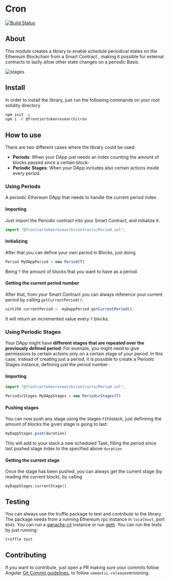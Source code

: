 # Cron

[![Build Status](https://travis-ci.com/Frontier-project/TokenRankedLists.svg?token=DJeMzxJJncp3nRaEUuxH&branch=master)](https://travis-ci.com/Frontier-project/TokenRankedLists)



## About

This module creates a library to enable schedule periodical states on the Ethereum Blockchain from a Smart Contract , making it possible for external contracts to lazily allow other state changes on a periodic Basis.


![stages](https://image.ibb.co/f6cMZd/Periodic_Stages.png)

## Install
In order to install the library, just run the following commands on your root solidity directory

```bash
npm init -y
npm i -E @frontiertokenresearch/cron
```
## How to use

There are two different cases where the library could be used: 
- **Periods**: When your DApp just needs an index counting the amount of blocks passed since a certain block-
- **Periodic Stages**: When your DApp includes also certain actions inside every period.

### Using Periods
A periodic Ethereum DApp that needs to handle the current period index. 

#### Importing
Just import the Periodic contract into your Smart Contract, and initialize it.
```javascript
import "@frontiertokenresearch/contracts/Period.sol";
```
#### Initializing
After that you can define your own period in Blocks, just doing

```javascript
Period MyDAppPeriod = new Period(T)
```

Being `T` the amount of blocks that you want to have as a period. 

#### Getting the current period number
After that, from your Smart Contract you can always reference your current period by calling `getCurrentPeriod()`: 

```javascript
uint256 currentPeriod =  myDappPeriod.getCurrentPeriod();
```
It will return an incremented value every `T` blocks. 

### Using Periodic Stages

Your DApp might have **different stages that are repeated over the previously defined period**. For example, you might need to give permissions to certain actions only on a certain stage of your period. In this case, instead of creating just a period, it is possible to create a Periodic Stages instance, defininig just the period number : 

#### Importing
```javascript
import "@frontiertokenresearch/contracts/Period.sol";

PeriodicStages MyDAppStages = new PeriodicStages(T)
```
#### Pushing stages
You can now push any stage using the stages `FIFO`stack, just defininng the amount of blocks the given stage is going to last:

```javascript
myDappStages.push(duration)
```

This will add to your stack a new scheduled Task, filling the period since last pushed stage index to the specified above `duration`

#### Getting the current stage
Once the stage has been pushed, you can always get the current stage (by reading the current block), by calling 
```javascriptg 
myDappStages.currentStage()
````

## Testing

You can always use the truffle package to test and contribute to the library. The package needs from a running Ethereum rpc instance in `localhost`, port `8545`. You can run a [ganache-cli](https://github.com/trufflesuite/ganache-cli) instance or run [geth](https://github.com/ethereum/go-ethereum). You can run the tests by just running:

```bash
truffle test
```


## Contributing

If you want to contribute, just open a PR making sure your commits follow Angular [Git Commit guidelines](https://github.com/angular/angular.js/blob/master/DEVELOPERS.md#-git-commit-guidelines), to follow `semantic-release`versioning.

